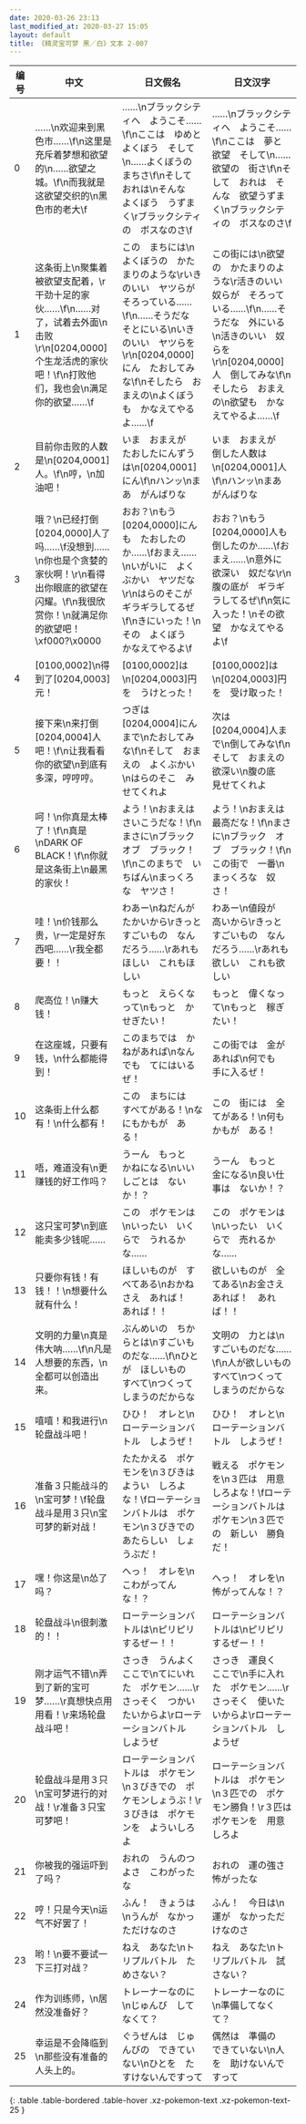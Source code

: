 ```yaml
---
date: 2020-03-26 23:13
last_modified_at: 2020-03-27 15:05
layout: default
title: 《精灵宝可梦 黑／白》文本 2-007
---
```

| 编号 | 中文 | 日文假名 | 日文汉字 |
| ---- | ---- | ---- | --- |
| 0 | ……\n欢迎来到黑色市……\f\n这里是充斥着梦想和欲望的\n……欲望之城。\f\n而我就是这欲望交织的\n黑色市的老大\f | ……\nブラックシティへ　ようこそ……\f\nここは　ゆめと　よくぼう　そして\n……よくぼうの　まちさ\f\nそして　おれは\nそんな　よくぼう　うずまく\rブラックシティの　ボスなのさ\f | ……\nブラックシティへ　ようこそ……\f\nここは　夢と　欲望　そして\n……欲望の　街さ\f\nそして　おれは　そんな　欲望うずまく\nブラックシティの　ボスなのさ\f |
| 1 | 这条街上\n聚集着被欲望支配着，\r干劲十足的家伙……\f\n……对了，试着去外面\n击败\r\n[0204,0000]个生龙活虎的家伙吧！\f\n打败他们，我也会\n满足你的欲望……\f | この　まちには\nよくぼうの　かたまりのような\rいきのいい　ヤツらが　そろっている……\f\n……そうだな　そとにいる\nいきのいい　ヤツらを\r\n[0204,0000]にん　たおしてみな\f\nそしたら　おまえの\nよくぼうも　かなえてやるよ……\f | この街には\n欲望の　かたまりのような\r活きのいい　奴らが　そろっている……\f\n……そうだな　外にいる\n活きのいい　奴らを\r\n[0204,0000]人　倒してみな\f\nそしたら　おまえの\n欲望も　かなえてやるよ……\f |
| 2 | 目前你击败的人数是\n[0204,0001]人。\f\n哼，\n加油吧！ | いま　おまえが　たおしたにんずうは\n[0204,0001]にん\f\nハンッ\nまあ　がんばりな | いま　おまえが　倒した人数は\n[0204,0001]人\f\nハンッ\nまあ　がんばりな |
| 3 | 哦？\n已经打倒[0204,0000]人了吗……\f没想到……\n你也是个贪婪的家伙啊！\r\n看得出你眼底的欲望在闪耀。\f\n我很欣赏你！\n就满足你的欲望吧！\xf000?\x0000 | おお？\nもう　[0204,0000]にんも　たおしたのか……\fおまえ……\nいがいに　よくぶかい　ヤツだな\r\nはらのそこが　ギラギラしてるぜ\f\nきにいった！\nその　よくぼう　かなえてやるよ\f | おお？\nもう　[0204,0000]人も　倒したのか……\fおまえ……\n意外に　欲深い　奴だな\r\n腹の底が　ギラギラしてるぜ\f\n気に入った！\nその欲望　かなえてやるよ\f |
| 4 | [0100,0002]\n得到了[0204,0003]元！ | [0100,0002]は\n[0204,0003]円を　うけとった！ | [0100,0002]は\n[0204,0003]円を　受け取った！ |
| 5 | 接下来\n来打倒[0204,0004]人吧！\f\n让我看看你的欲望\n到底有多深，哼哼哼。 | つぎは　[0204,0004]にんまで\nたおしてみな\f\nそして　おまえの　よくぶかい\nはらのそこ　みせてくれよ | 次は　[0204,0004]人まで\n倒してみな\f\nそして　おまえの　欲深い\n腹の底　見せてくれよ |
| 6 | 呵！\n你真是太棒了！\f\n真是\nDARK OF BLACK！\f\n你就是这条街上\n最黑的家伙！ | よう！\nおまえは　さいこうだな！\f\nまさに\nブラック　オブ　ブラック！\f\nこのまちで　いちばん\nまっくろな　ヤツさ！ | よう！\nおまえは　最高だな！\f\nまさに\nブラック　オブ　ブラック！\f\nこの街で　一番\nまっくろな　奴さ！ |
| 7 | 哇！\n价钱那么贵，\r一定是好东西吧……\r我全都要！！ | わあー\nねだんが　たかいから\rきっと　すごいもの　なんだろう……\rあれもほしい　これもほしい | わあー\n値段が　高いから\rきっと　すごいもの　なんだろう……\rあれも欲しい　これも欲しい |
| 8 | 爬高位！\n赚大钱！ | もっと　えらくなって\nもっと　かせぎたい！ | もっと　偉くなって\nもっと　稼ぎたい！ |
| 9 | 在这座城，只要有钱，\n什么都能得到！ | このまちでは　かねがあれば\nなんでも　てにはいるぜ！ | この街では　金があれば\n何でも　手に入るぜ！ |
| 10 | 这条街上什么都有！\n什么都有！ | この　まちには　すべてがある！\nなにもかもが　ある！ | この　街には　全てがある！\n何もかもが　ある！ |
| 11 | 唔，难道没有\n更赚钱的好工作吗？ | うーん　もっと　かねになる\nいい　しごとは　ないか！？ | うーん　もっと　金になる\n良い仕事は　ないか！？ |
| 12 | 这只宝可梦\n到底能卖多少钱呢…… | この　ポケモンは\nいったい　いくらで　うれるかな…… | この　ポケモンは\nいったい　いくらで　売れるかな…… |
| 13 | 只要你有钱！有钱！！\n想要什么就有什么！ | ほしいものが　すべてある\nおかねさえ　あれば！　あれば！！ | 欲しいものが　全てある\nお金さえ　あれば！　あれば！！ |
| 14 | 文明的力量\n真是伟大呐……\f\n凡是人想要的东西，\n全都可以创造出来。 | ぶんめいの　ちからとは\nすごいものだな……\f\nひとが　ほしいもの　すべて\nつくって　しまうのだからな | 文明の　力とは\nすごいものだな……\f\n人が欲しいもの　すべて\nつくって　しまうのだからな |
| 15 | 嘻嘻！和我进行\n轮盘战斗吧！ | ひひ！　オレと\nローテーションバトル　しようぜ！ | ひひ！　オレと\nローテーションバトル　しようぜ！ |
| 16 | 准备３只能战斗的\n宝可梦！\f轮盘战斗是用３只\n宝可梦的新对战！ | たたかえる　ポケモンを\n３びきは　ようい　しろよな！\fローテーションバトルは　ポケモン\n３びきでの　あたらしい　しょうぶだ！ | 戦える　ポケモンを\n３匹は　用意しろよな！\fローテーションバトルは　ポケモン\n３匹での　新しい　勝負だ！ |
| 17 | 嘿！你这是\n怂了吗？ | へっ！　オレを\nこわがってんな！？ | へっ！　オレを\n怖がってんな！？ |
| 18 | 轮盘战斗\n很刺激的！！ | ローテーションバトルは\nピリピリするぜー！！ | ローテーションバトルは\nピリピリするぜー！！ |
| 19 | 刚才运气不错\n弄到了新的宝可梦……\r真想快点用用看！\r来场轮盘战斗吧！ | さっき　うんよく　ここで\nてにいれた　ポケモン……\rさっそく　つかいたいからよ\rローテーションバトル　しようぜ | さっき　運良く　ここで\n手に入れた　ポケモン……\rさっそく　使いたいからよ\rローテーションバトル　しようぜ |
| 20 | 轮盘战斗是用３只\n宝可梦进行的对战！\r准备３只宝可梦吧！ | ローテーションバトルは　ポケモン\n３びきでの　ポケモンしょうぶ！\r３びきは　ポケモンを　よういしろよ | ローテーションバトルは　ポケモン\n３匹での　ポケモン勝負！\r３匹は　ポケモンを　用意しろよ |
| 21 | 你被我的强运吓到了吗？ | おれの　うんのつよさ　こわがったな | おれの　運の強さ　怖がったな |
| 22 | 哼！只是今天\n运气不好罢了！ | ふん！　きょうは\nうんが　なかっただけなのさ | ふん！　今日は\n運が　なかっただけなのさ |
| 23 | 哟！\n要不要试一下三打对战？ | ねえ　あなた\nトリプルバトル　ためさない？ | ねえ　あなた\nトリプルバトル　試さない？ |
| 24 | 作为训练师，\n居然没准备好？ | トレーナーなのに\nじゅんび　してなくて？ | トレーナーなのに\n準備してなくて？ |
| 25 | 幸运是不会降临到\n那些没有准备的人头上的。 | ぐうぜんは　じゅんびの　できていない\nひとを　たすけないんですって | 偶然は　準備の　できていない\n人を　助けないんですって |
{: .table .table-bordered .table-hover .xz-pokemon-text .xz-pokemon-text-25 }